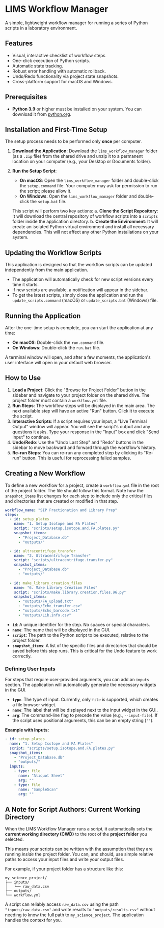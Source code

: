 # LIMS Workflow Manager

A simple, lightweight workflow manager for running a series of Python scripts in a laboratory environment.

## Features

-   Visual, interactive checklist of workflow steps.
-   One-click execution of Python scripts.
-   Automatic state tracking.
-   Robust error handling with automatic rollback.
-   Undo/Redo functionality via project state snapshots.
-   Cross-platform support for macOS and Windows.

## Prerequisites

-   **Python 3.9** or higher must be installed on your system. You can download it from [python.org](https://www.python.org/downloads/).

## Installation and First-Time Setup

The setup process needs to be performed only **once** per computer.

1.  **Download the Application**: Download the `lims_workflow_manager` folder (as a `.zip` file) from the shared drive and unzip it to a permanent location on your computer (e.g., your Desktop or Documents folder).

2.  **Run the Setup Script**:
    -   **On macOS**: Open the `lims_workflow_manager` folder and double-click the `setup.command` file. Your computer may ask for permission to run the script; please allow it.
    -   **On Windows**: Open the `lims_workflow_manager` folder and double-click the `setup.bat` file.

    This script will perform two key actions:
    a.  **Clone the Script Repository**: It will download the central repository of workflow scripts into a `scripts` folder inside the application directory.
    b.  **Create the Environment**: It will create an isolated Python virtual environment and install all necessary dependencies. This will not affect any other Python installations on your system.

## Updating the Workflow Scripts

This application is designed so that the workflow scripts can be updated independently from the main application.

-   The application will automatically check for new script versions every time it starts.
-   If new scripts are available, a notification will appear in the sidebar.
-   To get the latest scripts, simply close the application and run the `update_scripts.command` (macOS) or `update_scripts.bat` (Windows) file.

## Running the Application

After the one-time setup is complete, you can start the application at any time:

-   **On macOS**: Double-click the `run.command` file.
-   **On Windows**: Double-click the `run.bat` file.

A terminal window will open, and after a few moments, the application's user interface will open in your default web browser.

## How to Use

1.  **Load a Project**: Click the "Browse for Project Folder" button in the sidebar and navigate to your project folder on the shared drive. The project folder must contain a `workflow.yml` file.
2.  **Run Steps**: The workflow steps will be displayed in the main area. The next available step will have an active "Run" button. Click it to execute the script.
3.  **Interactive Scripts**: If a script requires your input, a "Live Terminal Output" window will appear. You will see the script's output and any questions it asks. Type your response in the "Input" box and click "Send Input" to continue.
3.  **Undo/Redo**: Use the "Undo Last Step" and "Redo" buttons in the sidebar to move backward and forward through the workflow's history.
4.  **Re-run Steps**: You can re-run any completed step by clicking its "Re-run" button. This is useful for reprocessing failed samples.

## Creating a New Workflow

To define a new workflow for a project, create a `workflow.yml` file in the root of the project folder. The file should follow this format. Note how the `snapshot_items` list changes for each step to include only the critical files and directories that are created or modified in that step.

```yaml
workflow_name: "SIP Fractionation and Library Prep"
steps:
  - id: setup_plates
    name: "1. Setup Isotope and FA Plates"
    script: "scripts/setup.isotope.and.FA.plates.py"
    snapshot_items:
      - "Project_Database.db"
      - "outputs/"

  - id: ultracentrifuge_transfer
    name: "2. Ultracentrifuge Transfer"
    script: "scripts/ultracentrifuge.transfer.py"
    snapshot_items:
      - "Project_Database.db"
      - "outputs/"
      
  - id: make_library_creation_files
    name: "6. Make Library Creation Files"
    script: "scripts/make.library.creation.files.96.py"
    snapshot_items:
      - "outputs/FA_upload.txt"
      - "outputs/Echo_transfer.csv"
      - "outputs/Echo_barcode.txt"
      - "outputs/Lib.info.csv"
```

-   **`id`**: A unique identifier for the step. No spaces or special characters.
-   **`name`**: The name that will be displayed in the GUI.
-   **`script`**: The path to the Python script to be executed, relative to the project folder.
-   **`snapshot_items`**: A list of the specific files and directories that should be saved before this step runs. This is critical for the Undo feature to work correctly.

### Defining User Inputs

For steps that require user-provided arguments, you can add an `inputs` section. The application will automatically generate the necessary widgets in the GUI.

-   **`type`**: The type of input. Currently, only `file` is supported, which creates a file browser widget.
-   **`name`**: The label that will be displayed next to the input widget in the GUI.
-   **`arg`**: The command-line flag to precede the value (e.g., `--input-file`). If the script uses positional arguments, this can be an empty string (`""`).

**Example with Inputs:**
```yaml
- id: setup_plates
  name: "1. Setup Isotope and FA Plates"
  script: "scripts/setup.isotope.and.FA.plates.py"
  snapshot_items:
    - "Project_Database.db"
    - "outputs/"
  inputs:
    - type: file
      name: "Aliquot Sheet"
      arg: ""
    - type: file
      name: "SampleScan"
      arg: ""
```
## A Note for Script Authors: Current Working Directory

When the LIMS Workflow Manager runs a script, it automatically sets the **current working directory (CWD)** to the root of the **project folder** you selected.

This means your scripts can be written with the assumption that they are running *inside* the project folder. You can, and should, use simple relative paths to access your input files and write your output files.

For example, if your project folder has a structure like this:

```
my_science_project/
├── inputs/
│   └── raw_data.csv
├── outputs/
└── workflow.yml
```

A script can reliably access `raw_data.csv` using the path `"inputs/raw_data.csv"` and write results to `"outputs/results.csv"` without needing to know the full path to `my_science_project`. The application handles the context for you.